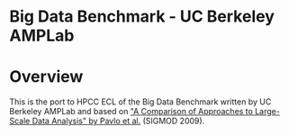 # Big Data Benchmark - UC Berkeley AMPLab

# Overview

This is the port to HPCC ECL of the Big Data Benchmark written by UC Berkeley AMPLab and based on  ["A Comparison of Approaches to Large-Scale Data Analysis" by Pavlo et al.](http://database.cs.brown.edu/sigmod09/benchmarks-sigmod09.pdf) (SIGMOD 2009).

